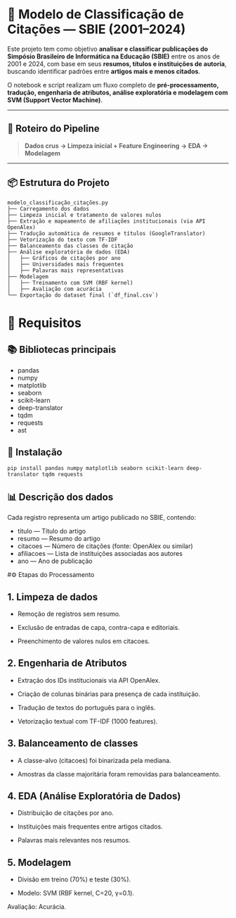 # 🧠 Modelo de Classificação de Citações — SBIE (2001–2024)

Este projeto tem como objetivo **analisar e classificar publicações do Simpósio Brasileiro de Informática na Educação (SBIE)** entre os anos de 2001 e 2024, com base em seus **resumos, títulos e instituições de autoria**, buscando identificar padrões entre **artigos mais e menos citados**.

O notebook e script realizam um fluxo completo de **pré-processamento, tradução, engenharia de atributos, análise exploratória e modelagem com SVM (Support Vector Machine)**.

---

## 🚀 Roteiro do Pipeline

> **Dados crus → Limpeza inicial + Feature Engineering → EDA → Modelagem**

---

## 📦 Estrutura do Projeto

```text
modelo_classificação_citações.py
├── Carregamento dos dados
├── Limpeza inicial e tratamento de valores nulos
├── Extração e mapeamento de afiliações institucionais (via API OpenAlex)
├── Tradução automática de resumos e títulos (GoogleTranslator)
├── Vetorização do texto com TF-IDF
├── Balanceamento das classes de citação
├── Análise exploratória de dados (EDA)
│   ├── Gráficos de citações por ano
│   ├── Universidades mais frequentes
│   ├── Palavras mais representativas
├── Modelagem
│   ├── Treinamento com SVM (RBF kernel)
│   ├── Avaliação com acurácia
└── Exportação do dataset final (`df_final.csv`)
```

# 🧰 Requisitos

## 📚 Bibliotecas principais

* pandas
* numpy
* matplotlib
* seaborn
* scikit-learn
* deep-translator
* tqdm
* requests
* ast

## 💾 Instalação

```
pip install pandas numpy matplotlib seaborn scikit-learn deep-translator tqdm requests
```

## 📊 Descrição dos dados


Cada registro representa um artigo publicado no SBIE, contendo:

* titulo — Título do artigo
* resumo — Resumo do artigo
* citacoes — Número de citações (fonte: OpenAlex ou similar)
* afiliacoes — Lista de instituições associadas aos autores
* ano — Ano de publicação

#⚙️ Etapas do Processamento
## 1. Limpeza de dados

* Remoção de registros sem resumo.
 
* Exclusão de entradas de capa, contra-capa e editoriais.

* Preenchimento de valores nulos em citacoes.

## 2. Engenharia de Atributos

* Extração dos IDs institucionais via API OpenAlex.

* Criação de colunas binárias para presença de cada instituição.

* Tradução de textos do português para o inglês.

* Vetorização textual com TF-IDF (1000 features).

## 3. Balanceamento de classes

* A classe-alvo (citacoes) foi binarizada pela mediana.

* Amostras da classe majoritária foram removidas para balanceamento.

## 4. EDA (Análise Exploratória de Dados)

* Distribuição de citações por ano.

* Instituições mais frequentes entre artigos citados.

* Palavras mais relevantes nos resumos.

## 5. Modelagem

* Divisão em treino (70%) e teste (30%).

* Modelo: SVM (RBF kernel, C=20, γ=0.1).

Avaliação: Acurácia.

